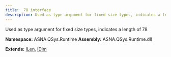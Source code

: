 ```yaml
---
title: _78 interface
description: Used as type argument for fixed size types, indicates a length of 78 
---
```


Used as type argument for fixed size types, indicates a length of 78 

**Namespace:** ASNA.QSys.Runtime
**Assembly:** ASNA.QSys.Runtime.dll

**Extends:** [ILen](/reference/runtime/qsys-runtime/i-len.html), [IDim](/reference/runtime/qsys-runtime/i-dim.html)
<br>
<br>
